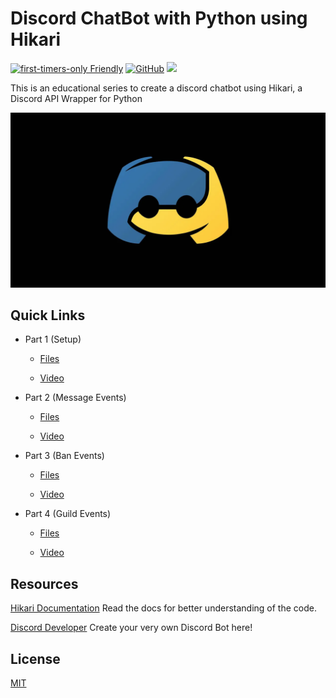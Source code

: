 # Discord ChatBot with Python using Hikari

[![first-timers-only Friendly](https://img.shields.io/badge/first--timers--only-friendly-blue.svg)](https://www.firsttimersonly.com/)
[![GitHub](https://img.shields.io/github/license/kshgr/Discord-Bot-with-Python-using-Hikari)](/LICENSE)
![](https://img.shields.io/badge/status-ongoing-green)

 This is an educational series to create a discord chatbot using Hikari, a Discord API Wrapper for Python
 
 [![Series Thumbnail](Thumbnail.webp)](https://www.youtube.com/playlist?list=PLpaMRtmEhzZah45Ie4j1QIQ91IHQsiB21)


## Quick Links

* Part 1 (Setup)

  * [Files](/Part%201%20-%20Setup)

  * [Video](https://youtu.be/GN2-uyDwm4A)

* Part 2 (Message Events)

  * [Files](/Part%202%20-%20Message%20Events)

  * [Video](https://youtu.be/RKU2lTa6jSE)

* Part 3 (Ban Events)

  * [Files](/Part%203%20-%20Ban%20Event)

  * [Video](https://youtu.be/yFiHXrp5k9Q)

* Part 4 (Guild Events)

  * [Files](/Part%204%20-%20Guild%20Events)

  * [Video](https://youtu.be/oxjFYHQpoEs)


## Resources

[Hikari Documentation](https://www.hikari-py.dev/)
Read the docs for better understanding of the code.

[Discord Developer](https://discord.com/developers/applications)
Create your very own Discord Bot here!

## License

[MIT](/LICENSE)
